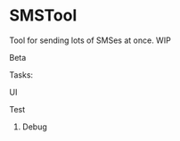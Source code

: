# SMSTool
Tool for sending lots of SMSes at once. WIP

Beta

Tasks: <p/>
UI <p/>
Test <p/>

1. Debug
